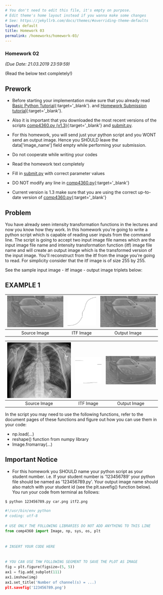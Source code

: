```yaml
---
# You don't need to edit this file, it's empty on purpose.
# Edit theme's home layout instead if you wanna make some changes
# See: https://jekyllrb.com/docs/themes/#overriding-theme-defaults
layout: default
title: Homework 03
permalink: /homeworks/homework-03/
---
```


### **Homework 02**

 _(Due Date: 21.03.2019 23:59:59)_

(Read the below text completely!)

## Prework

- Before starting your implementation make sure that you already read [Basic Python Tutorial](/tutorials/basic-python-tutorial/){:target='_blank'}. 
and [Homework Submission tutorial](/tutorials/homework-submission-tutorial/){:target='_blank'}. 

- Also it is important that you downloaded the most recent versions of the scripts  [comp4360.py (v1.3)](/homeworks/comp4360.py){:target='_blank'}  and [submit.py](/homeworks/submit.py).

- For this homework, you will send just your python script and you WONT send an output image. Hence you SHOULD leave the data['image_name'] field empty while performing your submission.

- Do not cooperate while writing your codes
- Read the homework text completely
- Fill in [submit.py](/homeworks/submit.py) with correct parameter values
- DO NOT modify any line in [comp4360.py](/homeworks/comp4360.py){:target='_blank'} 
- Current version is 1.3 make sure that you are using the correct up-to-date version of [comp4360.py](/homeworks/comp4360.py){:target='_blank'}


## Problem

You have already seen intensity transformation functions in the lectures and now you know how they work. In this homework you're going to write a python script which is capable of reading user inputs from the command line. The script is going to accept two input image file names which are the input image file name and intensity transformation function (itf) image file name and will create an output image which is the transformed version of the input image. You'll reconstruct from the itf from the image you're going to read. For simplicity consider that the itf image is of size 255 by 255.

See the sample input image - itf image - output image triplets below:

## EXAMPLE 1

| [![Source Image](/homeworks/car.png)](/homeworks/car.png)  | [![ITF Image](/homeworks/itf2.png)](/homeworks/itf2.png)  | [![Output Image](/homeworks/car.png)](/homeworks/car.png)  |
|:---:|:---:|:---:|
| Source Image | ITF Image | Output Image |

| [![Source Image](/homeworks/xray.jpg)](/homeworks/xray.jpg)  | [![ITF Image](/homeworks/itf3.png)](/homeworks/itf3.png)  | [![Output Image](/homeworks/car.png)](/homeworks/xray.png)  |
|:---:|:---:|:---:|
| Source Image | ITF Image | Output Image |


<!--

<p float="left">
<img align="left" src="/homeworks/car.png" alt="Source Image" title="SOURCE" height="150" hspace="20"/>
<img align="left" src="/homeworks/itf2.png" alt="Itf Image" title="ITF" height="150" hspace="20"/>
<img align="left" src="/homeworks/car.png" alt="Output Image" title="OUTPUT" height="150" hspace="20"/>
</p>
-->


In the script you may need to use the following functions, refer to the document pages of these functions and figure out how you can use them in your code:

- np.load(...)
- reshape() function from numpy library
- Image.fromarray(...)


## Important Notice

- For this homework you SHOULD name your python script as your student number. i.e. If your student number is '123456789' your python file should be named as '123456789.py'. Your output image name should also match with your student id (see the plt.savefig() function below). You run your code from terminal as follows:

```console
$ python 123456789.py car.png itf2.png
```

```python
#!/usr/bin/env python
# coding: utf-8

# USE ONLY THE FOLLOWING LIBRARIES DO NOT ADD ANYTHING TO THIS LINE
from comp4360 import Image, np, sys, os, plt


# INSERT YOUR CODE HERE


# YOU CAN USE THW FOLLOWING SEGMENT TO SAVE THE PLOT AS IMAGE
fig = plt.figure(figsize=(5, 5))
ax1 = fig.add_subplot(111)
ax1.imshow(img)
ax1.set_title('Number of channel(s) = ...)
plt.savefig('123456789.png')
```